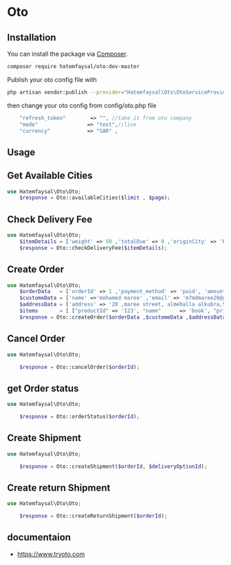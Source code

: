 # Oto
## Installation

You can install the package via [Composer](https://getcomposer.org).

```bash
composer require hatemfaysal/oto:dev-master

```
Publish your oto config file with

```bash
php artisan vendor:publish --provider="Hatemfaysal\Oto\OtoServiceProvider" --tag="oto"
```
then change your oto config from config/oto.php file
```php
    "refresh_token"        => "", //take it from oto company
    "mode"                => "test",//live
    "currency"            => "SAR" ,
```
## Usage

## Get Available Cities

```php
use Hatemfaysal\Oto\Oto;
    $response = Oto::availableCities($limit , $page); 

```


## Check Delivery Fee

```php
use Hatemfaysal\Oto\Oto;
    $itemDetails = ['weight' => 50 ,'totalDue' => 0 ,'originCity' => 'Riyadh','destinationCity' => 'Jeddah'];
    $response = Oto::checkDeliveryFee($itemDetails); 

```


## Create Order

```php
use Hatemfaysal\Oto\Oto;
    $orderData   = ['orderId' => 1 ,'payment_method' => 'paid', 'amount' => '40','amount_due' => 0,'packageCount' => 10,'packageWeight' => 1 , 'orderDate' => '2022-06-12 22:30'];
    $customeData = ['name' =>'mohamed maree' ,'email' => 'm7mdmaree26@gmail.com' , 'mobile' => '010027*****'];
    $addressData = ['address' => '20 ,maree street, almehalla alkubra,Saudi Arabia','district' => 'maree district' ,'city' => 'almehalla' ,'country' => 'SA' ,'lat' => '30.837645','lng' => '30.23456'];
    $items       = [ ["productId" => '123', "name"      => 'book', "price"     => '12', "rowTotal"  => '15', "taxAmount" => '3', "quantity"  => '2', "sku"  => 'arabic_book', "image"     => ''] , ["productId" => '145', "name"      => 'math book', "price"     => '18', "rowTotal"  => '20', "taxAmount" => '1', "quantity"  => '3', "sku"  => 'math_book', "image"     => '']];
    $response = Oto::createOrder($orderData ,$customeData ,$addressData ,$items);


```

## Cancel Order

```php
use Hatemfaysal\Oto\Oto;

    $response = Oto::cancelOrder($orderId);

```

## get Order status

```php
use Hatemfaysal\Oto\Oto;

    $response = Oto::orderStatus($orderId);

```


## Create Shipment

```php
use Hatemfaysal\Oto\Oto;

    $response = Oto::createShipment($orderId, $deliveryOptionId);


```

## Create return Shipment

```php
use Hatemfaysal\Oto\Oto;

    $response = Oto::createReturnShipment($orderId);


```


## documentaion
- https://www.tryoto.com
